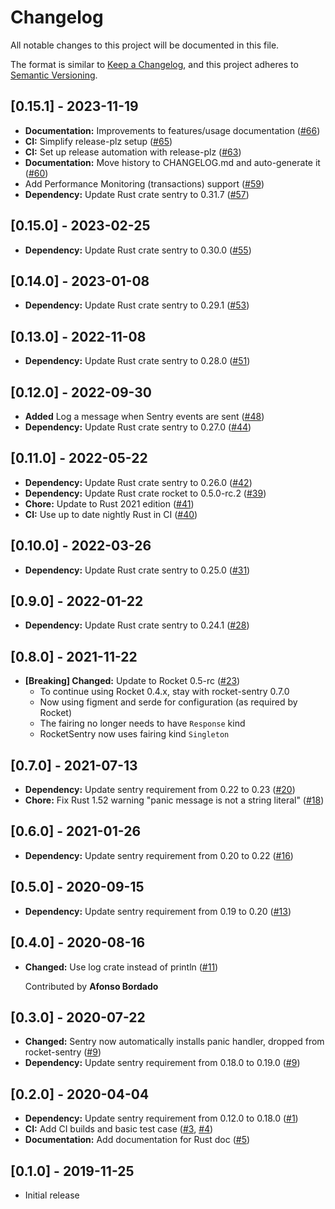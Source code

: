 # Changelog

All notable changes to this project will be documented in this file.

The format is similar to [Keep a Changelog](https://keepachangelog.com/en/1.1.0/),
and this project adheres to [Semantic Versioning](https://semver.org/spec/v2.0.0.html).

## [0.15.1] - 2023-11-19

- **Documentation:** Improvements to features/usage documentation ([#66](https://github.com/intgr/rocket-sentry/pull/66))
- **CI:** Simplify release-plz setup ([#65](https://github.com/intgr/rocket-sentry/pull/65))
- **CI:** Set up release automation with release-plz ([#63](https://github.com/intgr/rocket-sentry/pull/63))
- **Documentation:** Move history to CHANGELOG.md and auto-generate it ([#60](https://github.com/intgr/rocket-sentry/pull/60))
- Add Performance Monitoring (transactions) support ([#59](https://github.com/intgr/rocket-sentry/pull/59))
- **Dependency:** Update Rust crate sentry to 0.31.7 ([#57](https://github.com/intgr/rocket-sentry/pull/57))

## [0.15.0] - 2023-02-25

- **Dependency:** Update Rust crate sentry to 0.30.0 ([#55](https://github.com/intgr/rocket-sentry/pull/55))

## [0.14.0] - 2023-01-08

- **Dependency:** Update Rust crate sentry to 0.29.1 ([#53](https://github.com/intgr/rocket-sentry/pull/53))

## [0.13.0] - 2022-11-08

- **Dependency:** Update Rust crate sentry to 0.28.0 ([#51](https://github.com/intgr/rocket-sentry/pull/51))

## [0.12.0] - 2022-09-30

- **Added** Log a message when Sentry events are sent ([#48](https://github.com/intgr/rocket-sentry/pull/48))
- **Dependency:** Update Rust crate sentry to 0.27.0 ([#44](https://github.com/intgr/rocket-sentry/pull/44))

## [0.11.0] - 2022-05-22

- **Dependency:** Update Rust crate sentry to 0.26.0 ([#42](https://github.com/intgr/rocket-sentry/pull/42))
- **Dependency:** Update Rust crate rocket to 0.5.0-rc.2 ([#39](https://github.com/intgr/rocket-sentry/pull/39))
- **Chore:** Update to Rust 2021 edition ([#41](https://github.com/intgr/rocket-sentry/pull/41))
- **CI:** Use up to date nightly Rust in CI ([#40](https://github.com/intgr/rocket-sentry/pull/40))

## [0.10.0] - 2022-03-26

- **Dependency:** Update Rust crate sentry to 0.25.0 ([#31](https://github.com/intgr/rocket-sentry/pull/31))

## [0.9.0] - 2022-01-22

- **Dependency:** Update Rust crate sentry to 0.24.1 ([#28](https://github.com/intgr/rocket-sentry/pull/28))

## [0.8.0] - 2021-11-22

- **[Breaking] Changed:** Update to Rocket 0.5-rc ([#23](https://github.com/intgr/rocket-sentry/pull/23))
  * To continue using Rocket 0.4.x, stay with rocket-sentry 0.7.0
  * Now using figment and serde for configuration (as required by Rocket)
  * The fairing no longer needs to have `Response` kind
  * RocketSentry now uses fairing kind `Singleton`

## [0.7.0] - 2021-07-13

- **Dependency:** Update sentry requirement from 0.22 to 0.23 ([#20](https://github.com/intgr/rocket-sentry/pull/20))
- **Chore:** Fix Rust 1.52 warning "panic message is not a string literal" ([#18](https://github.com/intgr/rocket-sentry/pull/18))

## [0.6.0] - 2021-01-26

- **Dependency:** Update sentry requirement from 0.20 to 0.22 ([#16](https://github.com/intgr/rocket-sentry/pull/16))

## [0.5.0] - 2020-09-15

- **Dependency:** Update sentry requirement from 0.19 to 0.20 ([#13](https://github.com/intgr/rocket-sentry/pull/13))

## [0.4.0] - 2020-08-16

- **Changed:** Use log crate instead of println ([#11](https://github.com/intgr/rocket-sentry/pull/11))

  Contributed by **Afonso Bordado**

## [0.3.0] - 2020-07-22

- **Changed:** Sentry now automatically installs panic handler, dropped from rocket-sentry ([#9](https://github.com/intgr/rocket-sentry/pull/9))
- **Dependency:** Update sentry requirement from 0.18.0 to 0.19.0 ([#9](https://github.com/intgr/rocket-sentry/pull/9))

## [0.2.0] - 2020-04-04

- **Dependency:** Update sentry requirement from 0.12.0 to 0.18.0 ([#1](https://github.com/intgr/rocket-sentry/pull/1))
- **CI:** Add CI builds and basic test case ([#3](https://github.com/intgr/rocket-sentry/pull/3), [#4](https://github.com/intgr/rocket-sentry/pull/4))
- **Documentation:** Add documentation for Rust doc ([#5](https://github.com/intgr/rocket-sentry/pull/5))

## [0.1.0] - 2019-11-25
- Initial release
